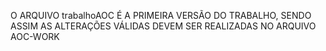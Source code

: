 O ARQUIVO trabalhoAOC É A PRIMEIRA VERSÃO DO TRABALHO, SENDO ASSIM AS ALTERAÇÕES VÁLIDAS DEVEM SER REALIZADAS NO ARQUIVO AOC-WORK